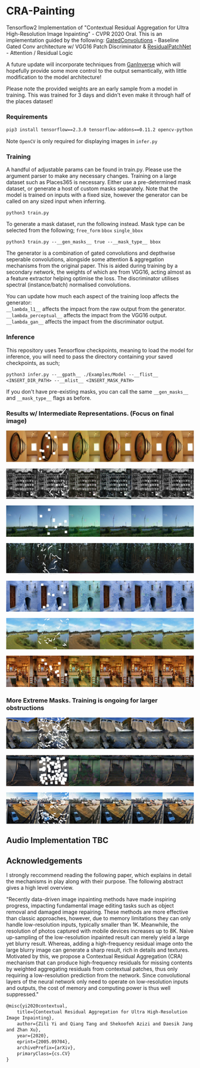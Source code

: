# CRA-Painting
Tensorflow2 Implementation of "Contextual Residual Aggregation for Ultra High-Resolution Image Inpainting" - 
CVPR 2020 Oral. This is an implementation guided by the following:
[GatedConvolutions](https://github.com/zhaoyuzhi/deepfillv2) - Baseline Gated Conv architecture
 w/ VGG16 Patch Discriminator & 
[ResidualPatchNet](https://github.com/wangyx240/High-Resolution-Image-Inpainting-GAN) - Attention / Residual Logic

A future update will incorporate techniques from [GanInverse](https://arxiv.org/pdf/2004.00049.pdf) which will hopefully
provide some more control to the output semantically, with little modification to the model architecture! 

Please note the provided weights are an early sample from a model in training. This was trained for 3 days and didn't
even make it through half of the places dataset! 

### Requirements
```bash
pip3 install tensorflow==2.3.0 tensorflow-addons==0.11.2 opencv-python
```
Note `OpenCV` is only required for displaying images in `infer.py`

### Training
A handful of adjustable params can be found in train.py. Please 
use the argument parser to make any necessary changes. Training
on a large dataset such as Places365 is necessary. Either use
a pre-determined mask dataset, or generate a host of custom 
masks separately. Note that the model is trained on inputs
with a fixed size, however the generator can be called on
any sized input when inferring. 
```
python3 train.py
```
To generate a mask dataset, run the following instead.
Mask type can be selected from the following; `free_form` `bbox` `single_bbox`
```
python3 train.py --__gen_masks__ true --__mask_type__ bbox
```
The generator is a combination of gated convolutions and depthwise seperable convolutions,
alongside some attention & aggregation mechanisms from the original paper. This is aided
during training by a secondary network, the weights of which are from VGG16, acting almost
as a feature extractor helping optimise the loss. 
The discriminator utilises spectral (instance/batch) normalised convolutions. 

You can update how much each aspect of the training loop affects the generator:  
`__lambda_l1__` affects the impact from the raw output from the generator.  
`__lambda_perceptual__` affects the impact from the VGG16 output.  
`__lambda_gan__` affects the impact from the discriminator output. 

### Inference
This repository uses Tensorflow checkpoints, meaning to load the model
for inference, you will need to pass the directory containing your saved 
checkpoints, as such;
```
python3 infer.py --__gpath__ ./Examples/Model --__flist__ <INSERT_DIR_PATH> --__mlist__ <INSERT_MASK_PATH>
```
If you don't have pre-existing masks, you can call the same `__gen_masks__` and `__mask_type__` flags
as before. 

### Results w/ Intermediate Representations. (Focus on final image)
![Test Image 1](Examples/box.jpg)

![Test Image F1](Examples/free.jpg)

![Test Image 2](Examples/box2.jpg)

![Test Image F2](Examples/free2.jpg)

![Test Image 3](Examples/box3.jpg)

![Test Image F3](Examples/free3.jpg)

![Test Image 4](Examples/box4.jpg)


### More Extreme Masks. Training is ongoing for larger obstructions
![Test Image EF1](Examples/ef0.jpg)

![Test Image E1](Examples/eb0.jpg)

![Test Image EF2](Examples/ef1.jpg)

## Audio Implementation TBC

## Acknowledgements
I strongly reccommend reading the following paper, which explains in detail the mechanisms in play along with their purpose.
The following abstract gives a high level overview.

"Recently data-driven image inpainting methods have made inspiring progress, impacting fundamental image editing tasks such as object removal and damaged image repairing. These methods are more effective than classic approaches, however, due to memory limitations they can only handle low-resolution inputs, typically smaller than 1K. Meanwhile, the resolution of photos captured with mobile devices increases up to 8K. Naive up-sampling of the low-resolution inpainted result can merely yield a large yet blurry result. Whereas, adding a high-frequency residual image onto the large blurry image can generate a sharp result, rich in details and textures. Motivated by this, we propose a Contextual Residual Aggregation (CRA) mechanism that can produce high-frequency residuals for missing contents by weighted aggregating residuals from contextual patches, thus only requiring a low-resolution prediction from the network. Since convolutional layers of the neural network only need to operate on low-resolution inputs and outputs, the cost of memory and computing power is thus well suppressed."
```
@misc{yi2020contextual,
    title={Contextual Residual Aggregation for Ultra High-Resolution Image Inpainting},
    author={Zili Yi and Qiang Tang and Shekoofeh Azizi and Daesik Jang and Zhan Xu},
    year={2020},
    eprint={2005.09704},
    archivePrefix={arXiv},
    primaryClass={cs.CV}
}
```
